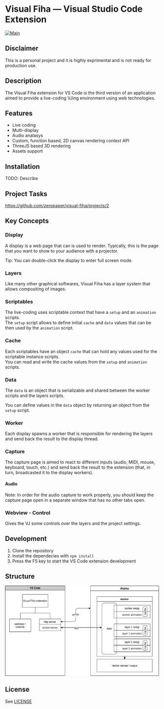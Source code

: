 # Visual Fiha — Visual Studio Code Extension

[![Main](https://github.com/zeropaper/visual-fiha/actions/workflows/main.yml/badge.svg)](https://github.com/zeropaper/visual-fiha/actions/workflows/main.yml)

## Disclaimer

This is a personal project and it is highly exprimental and is not ready for production use.

## Description

The Visual Fiha extension for VS Code is the third version of an application
aimed to provide a live-coding VJing environment using web technologies.

## Features

- Live coding
- Multi-display
- Audio analasys
- Custom, function based, 2D canvas rendering context API
- ThreeJS based 3D rendering
- Assets support

## Installation

TODO: Describe

## Project Tasks

https://github.com/zeropaper/visual-fiha/projects/2

## Key Concepts

### Display

A display is a web page that can is used to render.
Typically, this is the page that you want to show to your audience with a projector.

Tip: You can double-click the display to enter full screen mode.

### Layers

Like many other graphical softwares, Visual Fiha has a layer system that allows compositing of images.

### Scriptables

The live-coding uses scriptable context that have a `setup` and an `animation` scripts.  
The `setup` script allows to define initial `cache` and `data` values that can be then used by the `animation` script.

### Cache

Each scriptables have an object `cache` that can hold any values used for the scriptable instance scripts.  
You can read and write the cache values from the `setup` and `animation` scripts.

### Data

The `data` is an object that is serializable and shared between the worker scripts and the layers scripts.

You can define values in the `data` object by returning an object from the `setup` script.

### Worker

Each display spawns a worker that is responsible for rendering the layers and send back the result to the display thread.

### Capture

The capture page is aimed to react to different inputs (audio, MIDI, mouse, keyboard, touch, etc.)
and send back the result to the extension (that, in turn, broadcasted it to the display workers).

#### Audio

Note: In order for the audio capture to work properly, you should keep the capture page open in a separate window
that has no other tabs open.

### Webview - Control

Gives the VJ some controls over the layers and the project settings.

## Development

1. Clone the repository
2. Install the dependecies with `npm install`
3. Press the F5 key to start the VS Code extension development

## Structure

![structure](./structure.drawio.png)

## License

See [LICENSE](./LICENSE)
